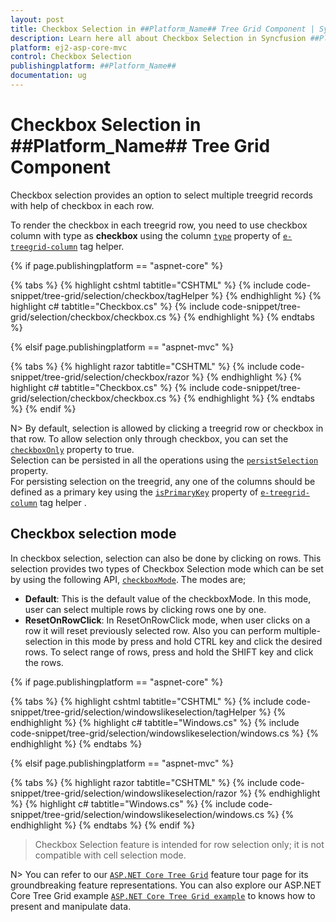 ```yaml
---
layout: post
title: Checkbox Selection in ##Platform_Name## Tree Grid Component | Syncfusion
description: Learn here all about Checkbox Selection in Syncfusion ##Platform_Name## Tree Grid component of Syncfusion Essential JS 2 and more.
platform: ej2-asp-core-mvc
control: Checkbox Selection
publishingplatform: ##Platform_Name##
documentation: ug
---
```



# Checkbox Selection in ##Platform_Name## Tree Grid Component

Checkbox selection provides an option to select multiple treegrid records with help of checkbox in each row.

To render the checkbox in each treegrid row, you need to use checkbox column with type as **checkbox** using the column [`type`](https://help.syncfusion.com/cr/cref_files/aspnetcore-js2/Syncfusion.EJ2~Syncfusion.EJ2.TreeGrid.TreeGridColumn~Type.html) property of [`e-treegrid-column`](https://help.syncfusion.com/cr/cref_files/aspnetcore-js2/Syncfusion.EJ2~Syncfusion.EJ2.TreeGrid.TreeGridColumn.html) tag helper.

{% if page.publishingplatform == "aspnet-core" %}

{% tabs %}
{% highlight cshtml tabtitle="CSHTML" %}
{% include code-snippet/tree-grid/selection/checkbox/tagHelper %}
{% endhighlight %}
{% highlight c# tabtitle="Checkbox.cs" %}
{% include code-snippet/tree-grid/selection/checkbox/checkbox.cs %}
{% endhighlight %}
{% endtabs %}

{% elsif page.publishingplatform == "aspnet-mvc" %}

{% tabs %}
{% highlight razor tabtitle="CSHTML" %}
{% include code-snippet/tree-grid/selection/checkbox/razor %}
{% endhighlight %}
{% highlight c# tabtitle="Checkbox.cs" %}
{% include code-snippet/tree-grid/selection/checkbox/checkbox.cs %}
{% endhighlight %}
{% endtabs %}
{% endif %}



N> By default, selection is allowed by clicking a treegrid row or checkbox in that row. To allow selection only through checkbox, you can set the
<br/>[`checkboxOnly`](https://help.syncfusion.com/cr/cref_files/aspnetcore-js2/aspnetcore/Syncfusion.EJ2~Syncfusion.EJ2.TreeGrid.TreeGridSelectionSettings~CheckboxOnly.html) property to true.
<br/> Selection can be persisted in all the operations using the [`persistSelection`](https://help.syncfusion.com/cr/cref_files/aspnetcore-js2/aspnetcore/Syncfusion.EJ2~Syncfusion.EJ2.TreeGrid.TreeGridSelectionSettings~PersistSelection.html) property.
<br/>For persisting selection on the treegrid, any one of the columns should be defined as a primary key using the [`isPrimaryKey`](https://help.syncfusion.com/cr/cref_files/aspnetcore-js2/aspnetcore/Syncfusion.EJ2~Syncfusion.EJ2.TreeGrid.TreeGridColumn~IsPrimaryKey.html) property of [`e-treegrid-column`](https://help.syncfusion.com/cr/cref_files/aspnetcore-js2/Syncfusion.EJ2~Syncfusion.EJ2.TreeGrid.TreeGridColumn.html) tag helper .

## Checkbox selection mode

In checkbox selection, selection can also be done by clicking on rows. This selection provides two types of Checkbox Selection mode which can be set by using the following API, [`checkboxMode`](https://help.syncfusion.com/cr/cref_files/aspnetcore-js2/Syncfusion.EJ2~Syncfusion.EJ2.TreeGrid.TreeGridSelectionSettings~CheckboxMode.html). The modes are;

* **Default**: This is the default value of the checkboxMode. In this mode, user can select multiple rows by clicking rows one by one.
* **ResetOnRowClick**: In ResetOnRowClick mode, when user clicks on a row it will reset previously selected row. Also you can perform multiple-selection in this mode by press and hold CTRL key and click the desired rows. To select range of rows, press and hold the SHIFT key and click the rows.

{% if page.publishingplatform == "aspnet-core" %}

{% tabs %}
{% highlight cshtml tabtitle="CSHTML" %}
{% include code-snippet/tree-grid/selection/windowslikeselection/tagHelper %}
{% endhighlight %}
{% highlight c# tabtitle="Windows.cs" %}
{% include code-snippet/tree-grid/selection/windowslikeselection/windows.cs %}
{% endhighlight %}
{% endtabs %}

{% elsif page.publishingplatform == "aspnet-mvc" %}

{% tabs %}
{% highlight razor tabtitle="CSHTML" %}
{% include code-snippet/tree-grid/selection/windowslikeselection/razor %}
{% endhighlight %}
{% highlight c# tabtitle="Windows.cs" %}
{% include code-snippet/tree-grid/selection/windowslikeselection/windows.cs %}
{% endhighlight %}
{% endtabs %}
{% endif %}

> Checkbox Selection feature is intended for row selection only; it is not compatible with cell selection mode.

N> You can refer to our  [`ASP.NET Core Tree Grid`](https://www.syncfusion.com/aspnet-core-ui-controls/tree-grid) feature tour page for its groundbreaking feature representations. You can also explore our ASP.NET Core Tree Grid example [`ASP.NET Core Tree Grid example`](https://ej2.syncfusion.com/aspnetcore/TreeGrid/Overview#/material) to knows how to present and manipulate data.